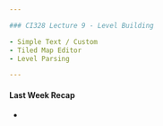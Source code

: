 ```yaml
---

### CI328 Lecture 9 - Level Building

- Simple Text / Custom
- Tiled Map Editor
- Level Parsing

---
```


#### Last Week Recap

- 